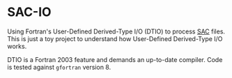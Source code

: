 # SAC-IO
Using Fortran's User-Defined Derived-Type I/O (DTIO) to process [SAC][1] files.
This is just a toy project to understand how User-Defined Derived-Type I/O works.

DTIO is a Fortran 2003 feature and demands an up-to-date compiler.
Code is tested against `gfortran` version 8.


[1]: https://ds.iris.edu/files/sac-manual/manual/file_format.html
